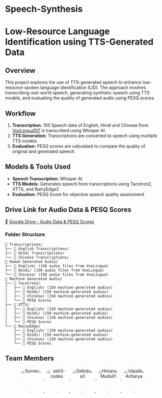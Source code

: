 # Speech-Synthesis


# **Low-Resource Language Identification using TTS-Generated Data**  

## **Overview**  
This project explores the use of TTS-generated speech to enhance low-resource spoken language identification (LID). The approach involves transcribing real-world speech, generating synthetic speech using TTS models, and evaluating the quality of generated audio using PESQ scores.   

## **Workflow**  
1. **Transcription:** 150 Speech data of English, Hindi and Chinese from [VoxLingua107](https://cs.taltech.ee/staff/tanel.alumae/data/voxlingua107/) is transcribed using Whisper AI.  
2. **TTS Generation:** Transcriptions are converted to speech using multiple TTS models.  
3. **Evaluation:** PESQ scores are calculated to compare the quality of original and generated speech.  

## **Models & Tools Used**  
- **Speech Transcription:** Whisper AI  
- **TTS Models:** Generates speech from transcriptions using Tacotron2, XTTS, and RainyEdge2 
- **Evaluation:** PESQ Score for objective speech quality assessment

 ## **Drive Link for Audio Data & PESQ Scores**  
📂 [Google Drive - Audio Data & PESQ Scores](https://drive.google.com/drive/folders/1t9bLSbJXKImJqzgOHpy7FfpEM9PKCZ-H?usp=drive_link)  

### **Folder Structure** 
```
📂 Transcriptions/
├── 📂 English Transcriptions/
├── 📂 Hindi Transcriptions/
└── 📂 Chinese Transcriptions/
📂 Human Generated Audio/
├── 📂 English/ (150 audio files from VoxLingua)
├── 📂 Hindi/ (150 audio files from VoxLingua)
└── 📂 Chinese/ (150 audio files from VoxLingua)
📂 Machine Generated Audio/
├── 📂 Tacotron2/
│   ├── 📂 English/ (150 machine-generated audios)
│   ├── 📂 Hindi/ (150 machine-generated audios)
│   ├── 📂 Chinese/ (150 machine-generated audios)
│   └── 📄 PESQ Scores
├── 📂 XTTS/
│   ├── 📂 English/ (150 machine-generated audios)
│   ├── 📂 Hindi/ (150 machine-generated audios)
│   ├── 📂 Chinese/ (150 machine-generated audios)
│   └── 📄 PESQ Scores
└── 📂 RainyEdge/
    ├── 📂 English/ (150 machine-generated audios)
    ├── 📂 Hindi/ (150 machine-generated audios)
    ├── 📂 Chinese/ (150 machine-generated audios)
    └── 📄 PESQ Scores
```

## **Team Members**  
<p align="center">
    <a href="https://github.com/Somie12">
        <img src="https://github.com/Somie12.png" width="80" height="80" style="border-radius: 50%;" alt="Somie12">
    </a>
    <a href="https://github.com/ash3-codes">
        <img src="https://github.com/ash3-codes.png" width="80" height="80" style="border-radius: 50%;" alt="ash3-codes">
    </a>
    <a href="https://github.com/Debidutta3">
        <img src="https://github.com/Debidutta3.png" width="80" height="80" style="border-radius: 50%;" alt="Debidutta3">
    </a>
    <a href="https://github.com/HimansuMuduli1">
        <img src="https://github.com/HimansuMuduli1.png" width="80" height="80" style="border-radius: 50%;" alt="HimansuMuduli1">
    </a>
    <a href="https://github.com/UtpalikaAcharya">
        <img src="https://github.com/UtpalikaAcharya.png" width="80" height="80" style="border-radius: 50%;" alt="UtpalikaAcharya">
    </a>
</p>

